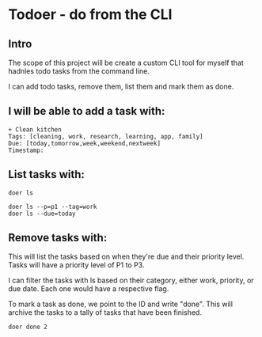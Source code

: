 # Todoer - do from the CLI

## Intro
The scope of this project will be create a custom CLI tool
for myself that hadnles todo tasks from the command line.

I can add todo tasks, remove them, list them and mark them as done.

## I will be able to add a task with:
```
+ Clean kitchen
Tags: [cleaning, work, research, learning, app, family]
Due: [today,tomorrow,week,weekend,nextweek]
Timestamp:
```

## List tasks with:
```
doer ls 

doer ls --p=p1 --tag=work
doer ls --due=today
```


## Remove tasks with:

This will list the tasks based on when they're due and their priority level. Tasks will have a priority level of P1 to P3.

I can filter the tasks with ls based on their category, either work, priority, or due date. Each one would have a respective flag.

To mark a task as done, we point to the ID and write "done". This will archive the tasks to a tally of tasks that have been finished.

```
doer done 2
```




